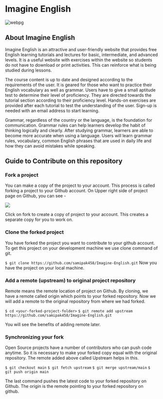 # Imagine English

![webpg](https://images.samimunir2002.repl.co/imagine.png)

## About Imagine English

Imagine English is an attractive and user-friendly website that provides free English learning tutorials and lectures for basic, intermediate, and advanced levels.  It is a useful website with exercises within the website so students do not have to download or print activities. This can reinforce what is being studied during lessons.

The course content is up to date and designed according to the requirements of the user. It is geared for those who want to practice their English vocabulary as well as grammar. Users have to give a small aptitude test to determine their level of proficiency. They are directed towards the tutorial section according to their proficiency level. Hands-on exercises are provided after each tutorial to test the understanding of the user. Sign-up is needed with an email address to start learning. 

Grammar, regardless of the country or the language, is the foundation for communication. Grammar rules can help learners develop the habit of thinking logically and clearly. After studying grammar, learners are able to become more accurate when using a language. Users will learn grammar rules, vocabulary, common English phrases that are used in daily life and how they can avoid mistakes while speaking.



## Guide to Contribute on this repository

### Fork a project

You can make a copy of the project to your account. This process is called forking a project to your Github account. On Upper right side of project page on Github, you can see -

![](https://camo.githubusercontent.com/543094fcf43ed95ec9bc3692f8e5f4e22ea6b795955d0e04e7d27850190cfc28/68747470733a2f2f692e696d6775722e636f6d2f50306e366639372e706e67)

Click on fork to create a copy of project to your account. This creates a separate copy for you to work on.

### Clone the forked project

You have forked the project you want to contribute to your github account. To get this project on your development machine we use clone command of git.

`$ git clone https://github.com/samipak458/Imagine-English.git`
Now you have the project on your local machine.

### Add a remote (upstream) to original project repository

Remote means the remote location of project on Github. By cloning, we have a remote called origin which points to your forked repository. Now we will add a remote to the original repository from where we had forked.

`$ cd <your-forked-project-folder>` `$ git remote add upstream  https://github.com/samipak458/Imagine-English.git`

You will see the benefits of adding remote later.

### Synchronizing your fork

Open Source projects have a number of contributors who can push code anytime. So it is necessary to make your forked copy equal with the original repository. The remote added above called Upstream helps in this.

`$ git checkout main`  `$ git fetch upstream`  `$ git merge upstream/main`  `$ git push origin main`

The last command pushes the latest code to your forked repository on Github. The origin is the remote pointing to your forked repository on github.
